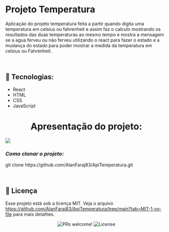 
# Projeto Temperatura
<p>
	Aplicação do projeto temperatura feita a partir quando digita uma temperatura em celsius ou fahrenheit e assim faz o calculo mostrando os resultados das duas temperaturas ao mesmo tempo e mostra a mensagem se a agua ferveu ou não ferveu utilizando o react para fazer o estado e a mudança do estado para poder mostrar a medida da temperatura em celsius ou Fahrenheit.
</p>

<br>

## 🚀 Tecnologias:
		
<ul>
<li>React</li>
<li>HTML</li>
<li>CSS</li>
<li>JavaScript</li>
</ul>

<h1 align='center'><strong>Apresentação do projeto:</strong></h1>

<img src="https://github.com/user-attachments/assets/d65cd156-ba3a-4d1d-9b37-eeed64d8c594"/>

### <strong><i>Como clonar o projeto:</i></strong>

<p> git clone https://github.com/AlanFaraj83/ApiTemperatura.git</p>

</br>

## 📝 Licença

Esse projeto está sob a licença MIT. Veja o arquivo https://github.com/AlanFaraj83/ApiTemperatura/tree/main?tab=MIT-1-ov-file para mais detalhes.


<p align="center">
 <img src="https://img.shields.io/static/v1?label=PRs&message=welcome&color=49AA26&labelColor=000000" alt="PRs welcome!" />

  <img alt="License" src="https://img.shields.io/static/v1?label=license&message=MIT&color=49AA26&labelColor=000000">
</p>

	
